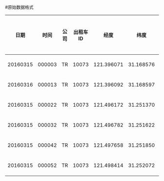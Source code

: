 #原始数据格式

|日期|时间|公司|出租车ID|经度|纬度|速度|航角|未知字段|载客状态|数据可用性|数据采集时间|
|:--------:|:------:|:--:|:-----:|:-:|:-:|:-:|:-:|:-:|:-:|:-:|:-:|
|20160315|000003|TR|10073|121.396071|31.168576|0|9|0|0|1|2016-03-16 00:00:05|
|20160316|000013|TR|10073|121.396092|31.168597|0|9|0|0|1|2016-03-16 00:00:15|
|20160315|000022|TR|10073|121.496172|31.251370|13|50|0|0|1|2016-03-15 00:00:24|
|20160315|000032|TR|10073|121.496782|31.251622|35|63|0|0|1|2016-03-15 00:00:34|
|20160315|000042|TR|10073|121.497658|31.251850|201630|68|0|0|1|2016-03-15 00:00:47|
|20160315|000052|TR|10073|121.498414|31.252072|16|75|0|0|1|2016-03-15 00:00:57|
